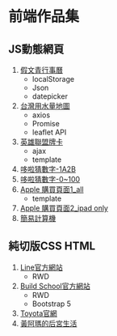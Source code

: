 # 前端作品集
## JS動態網頁
1. [假文青行事曆](https://dora0403.github.io/Javascript/JS-Calender/Calender.html)
      -  localStorage
      -  Json
      -  datepicker
2. [台灣用水量地圖](https://dora0403.github.io/Javascript/JS-Map(Consumption%20Of%20Water)/map.html)
      - axios
      - Promise
      - leaflet API
3. [英雄聯盟牌卡](https://dora0403.github.io/Javascript/JS-LoL/0617%20LoLCard_Ajax_Template.html)
      - ajax
      - template
6. [哆啦猜數字-1A2B](https://dora0403.github.io/Javascript/JS-Bulls%20and%20Cows%201A2B/Bulls%20and%20Cows%201A2B.html)
7. [哆啦猜數字-0~100](https://dora0403.github.io/Javascript/JS-NumberGuessing0-100/GuessNumber.html)
8. [Apple 購買頁面1_all](https://dora0403.github.io/Javascript/JS-Apple/Apple.html)
      - template
9. [Apple 購買頁面2_ipad only](https://dora0403.github.io/Javascript/JS-Apple/Ipad.html)
11. [簡易計算機](https://dora0403.github.io/Javascript/JS-Calculator/Calculator-NoHistoryVersion.html)

## 純切版CSS HTML
1. [Line官方網站](https://dora0403.github.io/Layout%20CSS%20HTML/Line%20Official%20Website%20RWD/line.html) 
      - RWD
2. [Build School官方網站](https://dora0403.github.io/Layout%20CSS%20HTML/BuildSchool%20Official%20Website/BS.html)
      - RWD 
      - Bootstrap 5
3. [Toyota官網](https://dora0403.github.io/Layout%20CSS%20HTML/Toyota/toyota.html)
4. [黃阿瑪的后宮生活](https://dora0403.github.io/Layout%20CSS%20HTML/HuangAMa/index.html)
